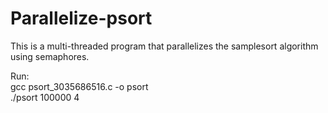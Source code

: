 # Parallelize-psort
This is a multi-threaded program that parallelizes the samplesort algorithm using semaphores.      

Run:     
gcc psort_3035686516.c -o psort       
./psort 100000 4 
